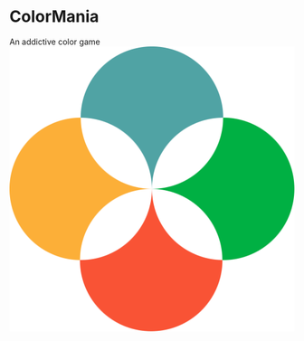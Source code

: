 # ColorMania
An addictive color game
![icon](https://github.com/yoursamlan/ColorMania/blob/main/icon.png?raw=true)
